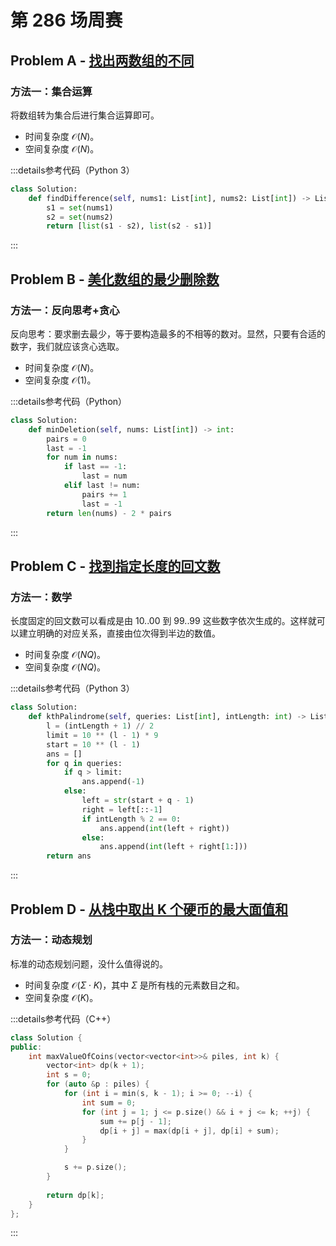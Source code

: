# 第 286 场周赛

## Problem A - [找出两数组的不同](https://leetcode.cn/problems/find-the-difference-of-two-arrays/)

### 方法一：集合运算

将数组转为集合后进行集合运算即可。

- 时间复杂度 $\mathcal{O}(N)$。
- 空间复杂度 $\mathcal{O}(N)$。

:::details参考代码（Python 3）

```python
class Solution:
    def findDifference(self, nums1: List[int], nums2: List[int]) -> List[List[int]]:
        s1 = set(nums1)
        s2 = set(nums2)
        return [list(s1 - s2), list(s2 - s1)]
```

:::

## Problem B - [美化数组的最少删除数](https://leetcode.cn/problems/minimum-deletions-to-make-array-beautiful/)

### 方法一：反向思考+贪心

反向思考：要求删去最少，等于要构造最多的不相等的数对。显然，只要有合适的数字，我们就应该贪心选取。

- 时间复杂度 $\mathcal{O}(N)$。
- 空间复杂度 $\mathcal{O}(1)$。

:::details参考代码（Python）

```python
class Solution:
    def minDeletion(self, nums: List[int]) -> int:
        pairs = 0
        last = -1
        for num in nums:
            if last == -1:
                last = num
            elif last != num:
                pairs += 1
                last = -1
        return len(nums) - 2 * pairs
```

:::

## Problem C - [找到指定长度的回文数](https://leetcode.cn/problems/find-palindrome-with-fixed-length/)

### 方法一：数学

长度固定的回文数可以看成是由 10..00 到 99..99 这些数字依次生成的。这样就可以建立明确的对应关系，直接由位次得到半边的数值。

- 时间复杂度 $\mathcal{O}(NQ)$。
- 空间复杂度 $\mathcal{O}(NQ)$。

:::details参考代码（Python 3）

```python
class Solution:
    def kthPalindrome(self, queries: List[int], intLength: int) -> List[int]:
        l = (intLength + 1) // 2
        limit = 10 ** (l - 1) * 9
        start = 10 ** (l - 1)
        ans = []
        for q in queries:
            if q > limit:
                ans.append(-1)
            else:
                left = str(start + q - 1)
                right = left[::-1]
                if intLength % 2 == 0:
                    ans.append(int(left + right))
                else:
                    ans.append(int(left + right[1:]))
        return ans
```

:::

## Problem D - [从栈中取出 K 个硬币的最大面值和](https://leetcode.cn/problems/maximum-value-of-k-coins-from-piles/)

### 方法一：动态规划

标准的动态规划问题，没什么值得说的。

- 时间复杂度 $\mathcal{O}(\Sigma\cdot K)$，其中 $\Sigma$ 是所有栈的元素数目之和。
- 空间复杂度 $\mathcal{O}(K)$。

:::details参考代码（C++）

```cpp
class Solution {
public:
    int maxValueOfCoins(vector<vector<int>>& piles, int k) {
        vector<int> dp(k + 1);
        int s = 0;
        for (auto &p : piles) {
            for (int i = min(s, k - 1); i >= 0; --i) {
                int sum = 0;
                for (int j = 1; j <= p.size() && i + j <= k; ++j) {
                    sum += p[j - 1];
                    dp[i + j] = max(dp[i + j], dp[i] + sum);
                }
            }

            s += p.size();
        }
        
        return dp[k]; 
    }
};
```

:::
